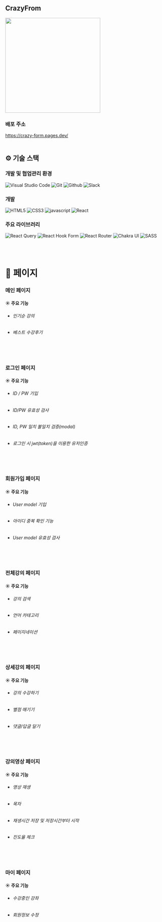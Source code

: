 ## CrazyFrom
<img width="300px" src="https://cdn.discordapp.com/attachments/1081104144535920651/1098527752845537380/logo2.png"/>

### 배포 주소 

https://crazy-form.pages.dev/
<br />
<br />
## ⚙  기술 스택

### 개발 및 협업관리 환경
![Visual Studio Code](https://img.shields.io/badge/Visual%20Studio%20Code-007ACC?style=for-the-badge&logo=Visual%20Studio%20Code&logoColor=white)
![Git](https://img.shields.io/badge/Git-F05032?style=for-the-badge&logo=Git&logoColor=white)
![Github](https://img.shields.io/badge/GitHub-181717?style=for-the-badge&logo=GitHub&logoColor=white)     <img alt="Slack" src ="https://img.shields.io/badge/Discord-7289DA?style=for-the-badge&logo=discord&logoColor=white"/></a>


### 개발

![HTML5](https://img.shields.io/badge/html5-%23E34F26.svg?style=for-the-badge&logo=html5&logoColor=white)
![CSS3](https://img.shields.io/badge/css3-%231572B6.svg?style=for-the-badge&logo=css3&logoColor=white)
![javascript](https://img.shields.io/badge/javascript-444444?style=for-the-badge&logo=javascript)
![React](https://img.shields.io/badge/react-%2320232a.svg?style=for-the-badge&logo=react&logoColor=%2361DAFB)




### 주요 라이브러리

![React Query](https://img.shields.io/badge/-React%20Query-FF4154?style=for-the-badge&logo=react%20query&logoColor=white)
![React Hook Form](https://img.shields.io/badge/React%20Hook%20Form-%23EC5990.svg?style=for-the-badge&logo=reacthookform&logoColor=white)
  ![React Router](https://img.shields.io/badge/React_Router-CA4245?style=for-the-badge&logo=react-router&logoColor=white)
![Chakra UI](https://img.shields.io/badge/Chakra_UI-319795?style=for-the-badge&logo=Chakra-UI&logoColor=white)
![SASS](https://img.shields.io/badge/SASS-hotpink.svg?style=for-the-badge&logo=SASS&logoColor=white)

<!--### ⚙️ Dependency
sass

apollo/client

axios

js-cookie


@tanstack/react-query

@tanstack/react-query-devtools

react-js-pagination

styled-components

react-responsive-carousel

react-player

react-hook-form

axios

@chakra-ui/react

chakra-ui/icons

react-icons

@fortawesome/free-solid-svg-icons

react-router-dom-->

<br />
<br />

# 📄 페이지


  ### 메인 페이지



####  ☀ 주요 기능 

 - ###### 인기순 강의
 - ###### 베스트 수강후기

 <br/><br/>

 ### 로그인 페이지


####  ☀ 주요 기능 

 - ###### ID / PW 기입
 - ###### ID/PW 유효성 검사
 - ###### ID, PW 일치 불일치 검증(modal)
 - ###### 로그인 시 jwt(token)을 이용한 유저인증
 
 
 <br/><br/>
  ### 회원가입 페이지
 
####  ☀ 주요 기능 

 - ###### User model 기입
 - ###### 아이디 중복 확인 기능
 - ###### User model 유효성 검사
 
 
 <br/><br/>

### 전체강의 페이지
 
 


####  ☀ 주요 기능 

 - ###### 강의 검색 
 - ###### 언어 카테고리
 - ###### 페이지네이션
 
 
 <br/><br/>
### 상세강의 페이지




####  ☀ 주요 기능 

 - ###### 강의 수강하기
 - ###### 별점 매기기
 - ###### 댓글/답글 달기


<br/><br/>


### 강의영상 페이지




####  ☀ 주요 기능 

 - ###### 영상 재생
 - ###### 목차
 - ###### 재생시간 저장 및 저장시간부터 시작
 -  ###### 진도율 체크


<br/><br/>

  ### 마이 페이지


####  ☀ 주요 기능  

  - ###### 수강중인 강좌
  - ###### 회원정보 수정
 
 



 
 

 


<!--### 📋 DB Model Diagram
diagram
<img src="https://media.discordapp.net/attachments/1078553548494741584/1098495585067225179/DB_.png?width=1693&height=865"/>-->


